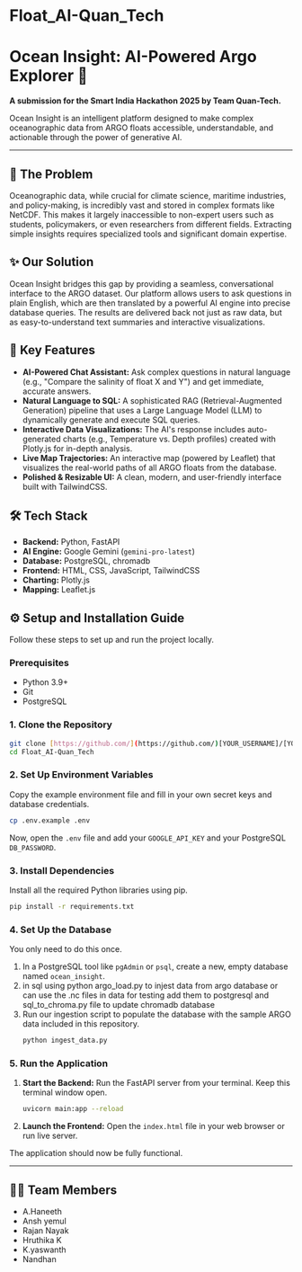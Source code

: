 # Float_AI-Quan_Tech

# Ocean Insight: AI-Powered Argo Explorer 🌊

**A submission for the Smart India Hackathon 2025 by Team Quan-Tech.**

Ocean Insight is an intelligent platform designed to make complex oceanographic data from ARGO floats accessible, understandable, and actionable through the power of generative AI.

---

## 🎯 The Problem

Oceanographic data, while crucial for climate science, maritime industries, and policy-making, is incredibly vast and stored in complex formats like NetCDF. This makes it largely inaccessible to non-expert users such as students, policymakers, or even researchers from different fields. Extracting simple insights requires specialized tools and significant domain expertise.

## ✨ Our Solution

Ocean Insight bridges this gap by providing a seamless, conversational interface to the ARGO dataset. Our platform allows users to ask questions in plain English, which are then translated by a powerful AI engine into precise database queries. The results are delivered back not just as raw data, but as easy-to-understand text summaries and interactive visualizations.

## 🚀 Key Features

* **AI-Powered Chat Assistant:** Ask complex questions in natural language (e.g., "Compare the salinity of float X and Y") and get immediate, accurate answers.
* **Natural Language to SQL:** A sophisticated RAG (Retrieval-Augmented Generation) pipeline that uses a Large Language Model (LLM) to dynamically generate and execute SQL queries.
* **Interactive Data Visualizations:** The AI's response includes auto-generated charts (e.g., Temperature vs. Depth profiles) created with Plotly.js for in-depth analysis.
* **Live Map Trajectories:** An interactive map (powered by Leaflet) that visualizes the real-world paths of all ARGO floats from the database.
* **Polished & Resizable UI:** A clean, modern, and user-friendly interface built with TailwindCSS.

## 🛠️ Tech Stack

* **Backend:** Python, FastAPI
* **AI Engine:** Google Gemini (`gemini-pro-latest`)
* **Database:** PostgreSQL, chromadb
* **Frontend:** HTML, CSS, JavaScript, TailwindCSS
* **Charting:** Plotly.js
* **Mapping:** Leaflet.js

## ⚙️ Setup and Installation Guide

Follow these steps to set up and run the project locally.

### Prerequisites
* Python 3.9+
* Git
* PostgreSQL

### 1. Clone the Repository
```bash
git clone [https://github.com/](https://github.com/)[YOUR_USERNAME]/[YOUR_REPO_NAME].git
cd Float_AI-Quan_Tech
```

### 2. Set Up Environment Variables
Copy the example environment file and fill in your own secret keys and database credentials.

```bash
cp .env.example .env
```
Now, open the `.env` file and add your `GOOGLE_API_KEY` and your PostgreSQL `DB_PASSWORD`.

### 3. Install Dependencies
Install all the required Python libraries using pip.

```bash
pip install -r requirements.txt
```

### 4. Set Up the Database
You only need to do this once.
1.  In a PostgreSQL tool like `pgAdmin` or `psql`, create a new, empty database named `ocean_insight`.
2.  in sql using python argo_load.py to injest data from argo database or can use the .nc files in data for testing add them  to postgresql and sql_to_chroma.py file to update chromadb database
3.  Run our ingestion script to populate the database with the sample ARGO data included in this repository.
    ```bash
    python ingest_data.py
    ```

### 5. Run the Application
1.  **Start the Backend:** Run the FastAPI server from your terminal. Keep this terminal window open.
    ```bash
    uvicorn main:app --reload
    ```
2.  **Launch the Frontend:** Open the `index.html` file in your web browser or run live server.

The application should now be fully functional.

---

## 🧑‍💻 Team Members

* A.Haneeth
* Ansh yemul
* Rajan Nayak
* Hruthika K
* K.yaswanth
* Nandhan
